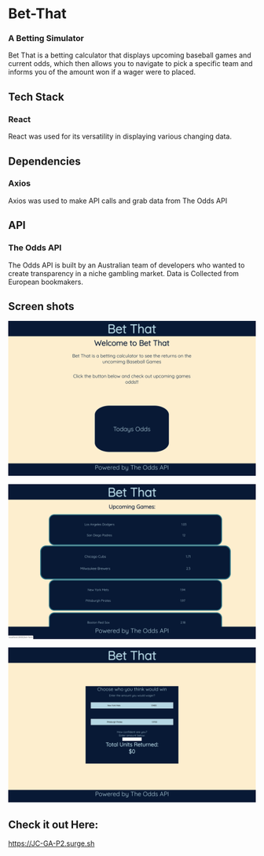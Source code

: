 # Bet-That

### A Betting Simulator

Bet That is a betting calculator that displays upcoming baseball games and current odds, which then allows you to navigate to pick a specific team and informs you of the amount won if a wager were to placed.

## Tech Stack

### React

React was used for its versatility in displaying various changing data.

## Dependencies

### Axios

Axios was used to make API calls and grab data from The Odds API

## API

### The Odds API

The Odds API is built by an Australian team of developers who wanted to create transparency in a niche gambling market.
Data is Collected from European bookmakers.

## Screen shots
![home](https://github.com/Jcillo507/Bet-That/blob/feature/bet-that/Home.png)

![list](bet-that/list.png)

![game](bet-that/game.png)

## Check it out Here:
https://JC-GA-P2.surge.sh
